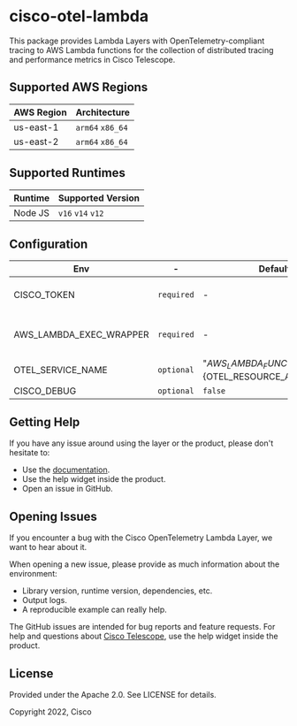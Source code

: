 # cisco-otel-lambda
This package provides Lambda Layers with OpenTelemetry-compliant tracing to AWS Lambda functions for the collection of distributed tracing and performance metrics in Cisco Telescope.

## Supported AWS Regions
| AWS Region | Architecture     |
|------------|------------------|
| us-east-1  | `arm64` `x86_64` |
| us-east-2  | `arm64` `x86_64` |

## Supported Runtimes
| Runtime | Supported Version |
|---------|-------------------|
| Node JS | `v16` `v14` `v12` |

## Configuration

| Env                     | -          | Default | Description                              |
|-------------------------|------------|---------|------------------------------------------|
| CISCO_TOKEN             | `required` | -       | Cisco account token                      |
| AWS_LAMBDA_EXEC_WRAPPER | `required` | -       | Value must be set to `/opt/otel-wrapper` |
| OTEL_SERVICE_NAME       | `optional` | "${AWS_LAMBDA_FUNCTION_NAME},${OTEL_RESOURCE_ATTRIBUTES}"       | The service name |
| CISCO_DEBUG             | `optional` | `false` | Debug logs                               |

## Getting Help

If you have any issue around using the layer or the product, please don't hesitate to:

- Use the [documentation](https://docs.telescope.app).
- Use the help widget inside the product.
- Open an issue in GitHub.

## Opening Issues

If you encounter a bug with the Cisco OpenTelemetry Lambda Layer, we want to hear about it.

When opening a new issue, please provide as much information about the environment:

- Library version, runtime version, dependencies, etc.
- Output logs.
- A reproducible example can really help.

The GitHub issues are intended for bug reports and feature requests.
For help and questions about [Cisco Telescope](https://console.telescope.app/?utm_source=github), use the help widget inside the product.

## License

Provided under the Apache 2.0. See LICENSE for details.

Copyright 2022, Cisco
